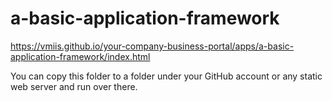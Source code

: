 # a-basic-application-framework

https://vmiis.github.io/your-company-business-portal/apps/a-basic-application-framework/index.html


You can copy this folder to a folder under your GitHub account or any static web server and run over there.
